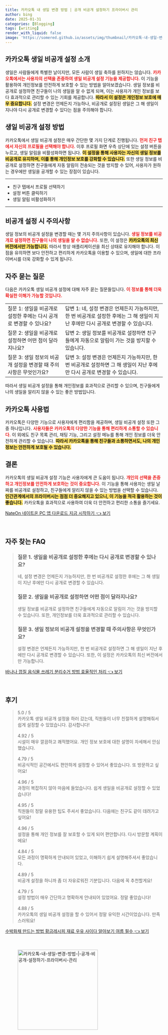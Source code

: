 ```yaml
---
title: 카카오톡 내 생일 변경 방법 | 공개 비공개 설정하기 프라이버시 관리
author: bing
date: 2025-01-31
categories: [Blogging]
tags: [writing]
render_with_liquid: false
image: 'https://somered.github.io/assets/img/thumbnail/카카오톡-내-생일-변경-방법-|-공개-비공개-설정하기-프라이버시-관리.webp'
---
```



<h2 id='카카오톡_생일_비공개_설정_소개'>카카오톡 생일 비공개 설정 소개</h2>

<p>생일은 사람들에게 특별한 날이지만, 모든 사람이 생일 축하를 원하지는 않습니다. <b><span style="color: #ee2323;">카카오톡에서는 사용자의 선택을 존중하여 생일 비공개 설정 기능을 제공합니다.</span></b> 이 기능을 활용하여 개인정보를 안전하게 보호할 수 있는 방법을 알아보겠습니다. 생일 정보를 비공개로 설정하면 친구들이 나의 생일을 알 수 없게 되며, 이는 사용자가 개인 정보를 보다 효과적으로 관리할 수 있는 기회를 제공합니다. <b><span style="background-color: #ffe066;">따라서 이 설정은 개인정보 보호에 매우 중요합니다.</span></b> 설정 변경은 언제든지 가능하나, 비공개로 설정된 생일은 그 해 생일이 지나야 다시 공개로 변경할 수 있다는 점을 주의해야 합니다.</p>

<h2 id='생일_비공개_설정_방법'>생일 비공개 설정 방법</h2>

<p>카카오톡에서 생일 비공개 설정은 매우 간단한 몇 가지 단계로 진행됩니다. <b><span style="color: #ee2323;">먼저 친구 탭에서 자신의 프로필을 선택해야 합니다.</span></b> 이후 프로필 화면 우측 상단에 있는 설정 버튼을 누르고, 생일 알림을 비활성화하면 됩니다. <b><span style="background-color: #ffe066;">이 설정을 통해 사용자는 자신의 생일 정보를 비공개로 유지하며, 이를 통해 개인정보 보호를 강화할 수 있습니다.</span></b> 또한 생일 정보를 비공개로 설정하면 친구들에게 자동 알림이 전송되는 것을 방지할 수 있어, 사용자가 원하는 경우에만 생일을 공개할 수 있는 장점이 있습니다.</p>

<hr />

<ul>
    <li>친구 탭에서 프로필 선택하기</li>
    <li>설정 버튼 클릭하기</li>
    <li>생일 알림 비활성화하기</li>
</ul>

<hr />

<h2 id='비공개_설정_시_주의사항'>비공개 설정 시 주의사항</h2>

<p>생일 정보의 비공개 설정을 변경할 때는 몇 가지 주의사항이 있습니다. <b><span style="color: #ee2323;">생일 정보를 비공개로 설정하면 친구들이 나의 생일을 알 수 없습니다.</span></b> 또한, 이 설정은 <b><span style="background-color: #ffe066;">카카오톡의 최신 버전에서만 가능합니다.</span></b> 따라서 항상 애플리케이션을 최신 상태로 유지해야 합니다. 이 점을 유의하면 보다 안전하고 편리하게 카카오톡을 이용할 수 있으며, 생일에 대한 프라이버시를 더욱 강화할 수 있게 됩니다.</p>

<h2 id='자주_묻는_질문'>자주 묻는 질문</h2>

<p>다음은 카카오톡 생일 비공개 설정에 대해 자주 묻는 질문들입니다. <b><span style="color: #ee2323;">이 정보를 통해 더욱 확실한 이해가 가능할 것입니다.</span></b></p>

<table>
    <tr>
        <td>질문 1: 생일을 비공개로 설정한 후에는 다시 공개로 변경할 수 있나요?</td>
        <td>답변 1: 네, 설정 변경은 언제든지 가능하지만, 한 번 비공개로 설정한 후에는 그 해 생일이 지난 후에만 다시 공개로 변경할 수 있습니다.</td>
    </tr>
    <tr>
        <td>질문 2: 생일을 비공개로 설정하면 어떤 점이 달라지나요?</td>
        <td>답변 2: 생일 정보를 비공개로 설정하면 친구들에게 자동으로 알림이 가는 것을 방지할 수 있습니다.</td>
    </tr>
    <tr>
        <td>질문 3: 생일 정보의 비공개 설정을 변경할 때 주의사항은 무엇인가요?</td>
        <td>답변 3: 설정 변경은 언제든지 가능하지만, 한 번 비공개로 설정하면 그 해 생일이 지난 후에만 다시 공개로 변경할 수 있습니다.</td>
    </tr>
</table>

<p>따라서 생일 비공개 설정을 통해 개인정보를 효과적으로 관리할 수 있으며, 친구들에게 나의 생일을 알리지 않을 수 있는 좋은 방법입니다.</p>

<h2 id='카카오톡_사용법'>카카오톡 사용법</h2>

<p>카카오톡은 다양한 기능으로 사용자에게 편리함을 제공하며, 생일 비공개 설정 또한 그 중 하나입니다. <b><span style="color: #ee2323;">사용자들은 카카오톡의 다양한 기능을 통해 편리하게 소통할 수 있습니다.</span></b> 이 외에도 친구 목록 관리, 채팅 기능, 그리고 설정 메뉴를 통해 개인 정보를 더욱 안전하게 관리할 수 있습니다. <b><span style="background-color: #ffe066;">따라서 카카오톡을 통해 친구들과 소통하면서도, 나의 개인정보는 안전하게 보호될 수 있습니다.</span></b></p>

<h2 id='결론'>결론</h2>

<p>카카오톡의 생일 비공개 설정 기능은 사용자에게 큰 도움이 됩니다. <b><span style="color: #ee2323;">개인의 선택을 존중하고 개인정보를 안전하게 보호하는 것이 중요합니다.</span></b> 이 기능을 통해 사용자는 생일 날짜를 비공개로 설정하고, 친구들에게 알리지 않을 수 있는 방법을 선택할 수 있습니다. <b><span style="background-color: #ffe066;">인간관계에서의 프라이버시는 점점 더 중요해지고 있으니, 이 기능을 적극 활용하는 것이 좋습니다.</span></b> 카카오톡을 효과적으로 사용하여 더욱 더 안전하고 편리한 소통을 즐기세요.</p>


<p><a class="click-button" title="NateOn 네이트온 PC 앱 다운로드 지금 시작하기" href="https://somered.github.io/posts/NateOn-%EB%84%A4%EC%9D%B4%ED%8A%B8%EC%98%A8-PC-%EC%95%B1-%EB%8B%A4%EC%9A%B4%EB%A1%9C%EB%93%9C-%EC%A7%80%EA%B8%88-%EC%8B%9C%EC%9E%91%ED%95%98%EA%B8%B0/" rel="dofollow">NateOn 네이트온 PC 앱 다운로드 지금 시작하기 👈 보기</a></p><br>
<h2 id='자주_찾는_FAQ'>자주 찾는 FAQ</h2>
<div itemscope="" itemtype="https://schema.org/FAQPage"> 
<blockquote> 
<div itemscope="" itemprop="mainEntity" itemtype="https://schema.org/Question"> 
<h3 itemprop="name">질문 1. 생일을 비공개로 설정한 후에는 다시 공개로 변경할 수 있나요?</h3> 
<div itemscope="" itemprop="acceptedAnswer" itemtype="https://schema.org/Answer"> 
<span itemprop="text"> 
<p>네, 설정 변경은 언제든지 가능하지만, 한 번 비공개로 설정한 후에는 그 해 생일이 지난 후에만 다시 공개로 변경할 수 있습니다.</p> 
</span> 
</div> 
</div> 

<div itemscope="" itemprop="mainEntity" itemtype="https://schema.org/Question"> 
<h3 itemprop="name">질문 2. 생일을 비공개로 설정하면 어떤 점이 달라지나요?</h3> 
<div itemscope="" itemprop="acceptedAnswer" itemtype="https://schema.org/Answer"> 
<span itemprop="text"> 
<p>생일 정보를 비공개로 설정하면 친구들에게 자동으로 알림이 가는 것을 방지할 수 있습니다. 또한, 개인정보를 더욱 효과적으로 관리할 수 있습니다.</p> 
</span> 
</div> 
</div> 

<div itemscope="" itemprop="mainEntity" itemtype="https://schema.org/Question"> 
<h3 itemprop="name">질문 3. 생일 정보의 비공개 설정을 변경할 때 주의사항은 무엇인가요?</h3> 
<div itemscope="" itemprop="acceptedAnswer" itemtype="https://schema.org/Answer"> 
<span itemprop="text"> 
<p>설정 변경은 언제든지 가능하지만, 한 번 비공개로 설정하면 그 해 생일이 지난 후에만 다시 공개로 변경할 수 있습니다. 또한, 이 설정은 카카오톡의 최신 버전에서만 가능합니다.</p> 
</span> 
</div> 
</div> 
</blockquote> 
</div>
<p><a class="click-button" title="바나나 껍질 음식물 쓰레기 분리수거 방법 효율적인 처리" href="https://somered.github.io/posts/%EB%B0%94%EB%82%98%EB%82%98-%EA%BB%8D%EC%A7%88-%EC%9D%8C%EC%8B%9D%EB%AC%BC-%EC%93%B0%EB%A0%88%EA%B8%B0-%EB%B6%84%EB%A6%AC%EC%88%98%EA%B1%B0-%EB%B0%A9%EB%B2%95-%ED%9A%A8%EC%9C%A8%EC%A0%81%EC%9D%B8-%EC%B2%98%EB%A6%AC/" rel="dofollow">바나나 껍질 음식물 쓰레기 분리수거 방법 효율적인 처리 👈 보기</a></p><br>
<h2 id='후기'>후기</h2>
<div itemscope itemtype="https://schema.org/Product">
  <blockquote>
  <div itemprop="review" itemscope itemtype="https://schema.org/Review">
      <div itemprop="reviewRating" itemscope itemtype="https://schema.org/Rating"> <span itemprop="ratingValue">5.0</span> / <span itemprop="bestRating">5</span> </div>
      <span itemprop="reviewBody">카카오톡 생일 비공개 설정을 하러 갔는데, 직원들이 너무 친절하게 설명해줘서 쉽게 설정할 수 있었습니다. 감사합니다!</span>
  </div>
  <br>
  <div itemprop="review" itemscope itemtype="https://schema.org/Review">
      <div itemprop="reviewRating" itemscope itemtype="https://schema.org/Rating"> <span itemprop="ratingValue">4.92</span> / <span itemprop="bestRating">5</span> </div>
      <span itemprop="reviewBody">시설이 매우 깔끔하고 쾌적했어요. 개인 정보 보호에 대한 설명이 자세해서 안심했습니다.</span>
  </div>
  <br>
  <div itemprop="review" itemscope itemtype="https://schema.org/Review">
      <div itemprop="reviewRating" itemscope itemtype="https://schema.org/Rating"> <span itemprop="ratingValue">4.79</span> / <span itemprop="bestRating">5</span> </div>
      <span itemprop="reviewBody">비공식적인 공간에서도 편안하게 설정할 수 있어서 좋았습니다. 또 방문하고 싶어요!</span>
  </div>
  <br>
  <div itemprop="review" itemscope itemtype="https://schema.org/Review">
      <div itemprop="reviewRating" itemscope itemtype="https://schema.org/Rating"> <span itemprop="ratingValue">4.96</span> / <span itemprop="bestRating">5</span> </div>
      <span itemprop="reviewBody">과정이 복잡하지 않아 마음에 들었습니다. 쉽게 생일을 비공개로 설정할 수 있었습니다!</span>
  </div>
  <br>
  <div itemprop="review" itemscope itemtype="https://schema.org/Review">
      <div itemprop="reviewRating" itemscope itemtype="https://schema.org/Rating"> <span itemprop="ratingValue">4.95</span> / <span itemprop="bestRating">5</span> </div>
      <span itemprop="reviewBody">직원들이 정말 유용한 팁도 주셔서 좋았습니다. 다음에는 친구도 같이 데려가고 싶어요!</span>
  </div>
  <br>
  <div itemprop="review" itemscope itemtype="https://schema.org/Review">
      <div itemprop="reviewRating" itemscope itemtype="https://schema.org/Rating"> <span itemprop="ratingValue">4.96</span> / <span itemprop="bestRating">5</span> </div>
      <span itemprop="reviewBody">설정을 통해 개인 정보를 잘 보호할 수 있게 되어 편안합니다. 다시 방문할 계획이에요!</span>
  </div>
  <br>
  <div itemprop="review" itemscope itemtype="https://schema.org/Review">
      <div itemprop="reviewRating" itemscope itemtype="https://schema.org/Rating"> <span itemprop="ratingValue">4.84</span> / <span itemprop="bestRating">5</span> </div>
      <span itemprop="reviewBody">모든 과정이 명확하게 안내되어 있었고, 이해하기 쉽게 설명해주셔서 좋았습니다.</span>
  </div>
  <br>
  <div itemprop="review" itemscope itemtype="https://schema.org/Review">
      <div itemprop="reviewRating" itemscope itemtype="https://schema.org/Rating"> <span itemprop="ratingValue">4.89</span> / <span itemprop="bestRating">5</span> </div>
      <span itemprop="reviewBody">비공개 설정을 하니까 좀 더 자유로워진 기분입니다. 다음에 꼭 추천할게요!</span>
  </div>
  <br>
  <div itemprop="review" itemscope itemtype="https://schema.org/Review">
      <div itemprop="reviewRating" itemscope itemtype="https://schema.org/Rating"> <span itemprop="ratingValue">4.79</span> / <span itemprop="bestRating">5</span> </div>
      <span itemprop="reviewBody">설정 방법이 매우 간단하고 명확하게 안내되어 있었어요. 정말 좋았습니다!</span>
  </div>
  <br>
  <div itemprop="review" itemscope itemtype="https://schema.org/Review">
      <div itemprop="reviewRating" itemscope itemtype="https://schema.org/Rating"> <span itemprop="ratingValue">4.88</span> / <span itemprop="bestRating">5</span> </div>
      <span itemprop="reviewBody">카카오톡의 생일 비공개 설정을 할 수 있어서 정말 유익한 시간이었습니다. 만족스러워요!</span>
  </div>
  </blockquote>
</div>
<p><a class="click-button" title="수박화채 만드는 방법 황금레시피 재료 우유 사이다 알아보기 여름 필수" href="https://somered.github.io/posts/%EC%88%98%EB%B0%95%ED%99%94%EC%B1%84-%EB%A7%8C%EB%93%9C%EB%8A%94-%EB%B0%A9%EB%B2%95-%ED%99%A9%EA%B8%88%EB%A0%88%EC%8B%9C%ED%94%BC-%EC%9E%AC%EB%A3%8C-%EC%9A%B0%EC%9C%A0-%EC%82%AC%EC%9D%B4%EB%8B%A4-%EC%95%8C%EC%95%84%EB%B3%B4%EA%B8%B0-%EC%97%AC%EB%A6%84-%ED%95%84%EC%88%98/" rel="dofollow">수박화채 만드는 방법 황금레시피 재료 우유 사이다 알아보기 여름 필수 👈 보기</a></p><br>
<figure class="image"><img src="https://somered.github.io/assets/img/thumbnail/카카오톡-내-생일-변경-방법-|-공개-비공개-설정하기-프라이버시-관리.webp" alt="카카오톡-내-생일-변경-방법-|-공개-비공개-설정하기-프라이버시-관리" width="256" height="256"></figure>
